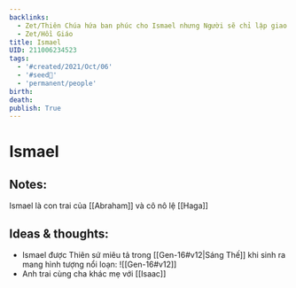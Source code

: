 ```yaml
---
backlinks:
  - Zet/Thiên Chúa hứa ban phúc cho Ismael nhưng Người sẽ chỉ lập giao ước với Isaac
  - Zet/Hồi Giáo
title: Ismael
UID: 211006234523
tags:
  - '#created/2021/Oct/06'
  - '#seed🥜'
  - 'permanent/people'
birth: 
death: 
publish: True
---
```

# Ismael

## Notes:
Ismael là con trai của [[Abraham]] và cô nô lệ [[Haga]]

## Ideas & thoughts:
- Ismael được Thiên sứ miêu tả trong [[Gen-16#v12|Sáng Thế]] khi sinh ra mang hình tượng nổi loạn: 
![[Gen-16#v12]]
- Anh trai cùng cha khác mẹ với [[Isaac]]
